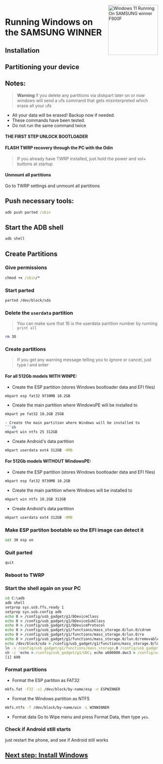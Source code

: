 <img align="right" src="(https://www.zeebiz.com/technology/mobiles/news-bad-news-for-galaxy-fold-owners-samsung-sounds-death-knell-for-this-feature-205199)" width="164" alt="Windows 11 Running On SAMSUNG winner F900F">


# Running Windows on the SAMSUNG WINNER

## Installation

## Partitioning your device

## Notes:
> **Warning** if you delete any partitions via diskpart later on or now windows will send a ufs command that gets misinterpreted which erase all your ufs
- All your data will be erased! Backup now if needed.
- These commands have been tested.
- Do not run the same command twice

#### THE FIRST STEP UNLOCK BOOTLOADER 

#### FLASH TWRP recovery through the PC with the Odin

> If you already have TWRP installed, just hold the power and vol+ buttons at startup

#### Unmount all partitions
Go to TWRP settings and unmount all partitions

 ## Push necessary tools:
```cmd
adb push parted /sbin
```

## Start the ADB shell
```cmd
adb shell
```

## Create Partitions

### Give permissions
```cmd
chmod +x /sbin/*
```


### Start parted
```sh
parted /dev/block/sda
```


### Delete the `userdata` partition
> You can make sure that 16 is the userdata partition number by running
>  `print all`
```sh
rm 3O
```

### Create partitions
> If you get any warning message telling you to ignore or cancel, just type i and enter

#### For all 512Gb models WITH WINPE:

- Create the ESP partition (stores Windows bootloader data and EFI files)
 ```sh
mkpart esp fat32 9730MB 10.2GB
```
- Create the main partition where WindowsPE will be installed to
```sh
mkpart pe fat32 10.2GB 25GB

- Create the main partition where Windows will be installed to
```sh
mkpart win ntfs 25 312GB
```

- Create Android's data partition
```sh
mkpart userdata ext4 312GB -0MB
```

#### For 512Gb models WITHOUT WindowsPE:

- Create the ESP partition (stores Windows bootloader data and EFI files)
```sh
mkpart esp fat32 9730MB 10.2GB
```

- Create the main partition where Windows will be installed to
```sh
mkpart win ntfs 10.2GB 312GB
```

- Create Android's data partition
```sh
mkpart userdata ext4 312GB -0MB
```


### Make ESP partiton bootable so the EFI image can detect it
```sh
set 30 esp on
```

### Quit parted
```sh
quit
```

### Reboot to TWRP

### Start the shell again on your PC
```cmd
cd C:\adb
adb shell
setprop sys.usb.ffs.ready 1
setprop sys.usb.config adb
echo 0 > /config/usb_gadget/g1/bDeviceClass
echo 0 > /config/usb_gadget/g1/bDeviceSubClass
echo 0 > /config/usb_gadget/g1/bDeviceProtocol
echo 0 > /config/usb_gadget/g1/functions/mass_storage.0/lun.0/cdrom
echo 0 > /config/usb_gadget/g1/functions/mass_storage.0/lun.0/ro
echo 0 > /config/usb_gadget/g1/functions/mass_storage.0/lun.0/removable 0
echo /dev/block/sda > /config/usb_gadget/g1/functions/mass_storage.0/lun.0/file
ln -s /config/usb_gadget/g1/functions/mass_storage.0 /config/usb_gadget/g1/configs/b.1/f4
sh -c 'echo > /config/usb_gadget/g1/UDC; echo a600000.dwc3 > /config/usb_gadget/g1/UDC' &
[1] 690
```

### Format partitions
-  Format the ESP partiton as FAT32
```sh
mkfs.fat -F32 -s1 /dev/block/by-name/esp -n ESPWINNER
```

-  Format the Windows partition as NTFS
```sh
mkfs.ntfs -f /dev/block/by-name/win -L WINWINNER
```

- Format data
Go to Wipe menu and press Format Data, 
then type `yes`.

### Check if Android still starts
just restart the phone, and see if Android still works


## [Next step: Install Windows](https://github.com/Ost268/SAMSUNG-WINNER-WindowsARM/blob/main/guide/English/install.md)
